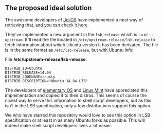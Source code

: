 ## The proposed ideal solution
The awesome developers of [JoliOS](https://www.jolicloud.com/jolios) have implemented a neat way of retrieving that, and you can [check it here](https://github.com/jolicloud/lsb/commit/fde07bfec0935784e5caa6cd6a2ff5f81c3d0ad4).

They've implemented a new argument in the `lsb_release` which is `-u` or `--upstream`. It'll read the file located in `/etc/upstream-release/lsb-release` to fetch information about which Ubuntu version it has been derivated. The file is in the same format as `/etc/lsb-release`, but with Ubuntu info:

File **/etc/upstream-release/lsb-release**:
```
DISTRIB_ID=Ubuntu
DISTRIB_RELEASE=14.04
DISTRIB_CODENAME=trusty
DISTRIB_DESCRIPTION="Ubuntu 14.04 LTS"
```

The developers of [elementary OS](http://elementary.io) and [Linux Mint](http://www.linuxmint.com/) have appreciated this implementation and copied it to their distros. This seems of course the nicest way to serve this information to shell script developers, but as this isn't in the LSB specification, only a few distributions support this option.

We who have starred this repository would love to see this option in LSB specification or at least in as many Ubuntu forks as possible. This will indeed make shell script developers lives a lot easier.
